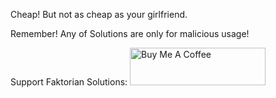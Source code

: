 Cheap! But not as cheap as your girlfriend.

Remember! Any of Solutions are only for malicious usage!

Support Faktorian Solutions:
<a href="https://www.buymeacoffee.com/raseho" target="_blank"><img src="https://cdn.buymeacoffee.com/buttons/v2/default-yellow.png" alt="Buy Me A Coffee" style="height: 60px !important;width: 217px !important;" ></a>
